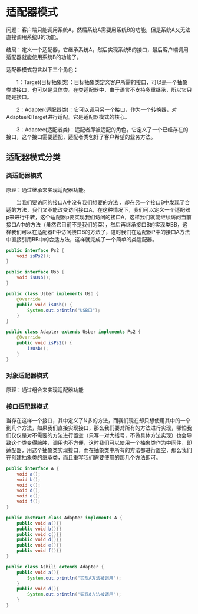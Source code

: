 # 适配器模式

问题：客户端只能调用系统A，然后系统A需要用系统B的功能，但是系统A又无法直接调用系统B的功能。

结局：定义一个适配器，它继承系统A，然后实现系统B的接口，最后客户端调用适配器就能使用系统B的功能了。

适配器模式包含以下三个角色：

　　1：Target(目标抽象类)：目标抽象类定义客户所需的接口，可以是一个抽象类或接口，也可以是具体类。在类适配器中，由于语言不支持多重继承，所以它只能是接口。

　　2：Adapter(适配器类)：它可以调用另一个接口，作为一个转换器，对Adaptee和Target进行适配。它是适配器模式的核心。

　　3：Adaptee(适配者类)：适配者即被适配的角色，它定义了一个已经存在的接口，这个接口需要适配，适配者类包好了客户希望的业务方法。

## 适配器模式分类

### 类适配器模式

原理：通过继承来实现适配器功能。

　　当我们要访问的接口A中没有我们想要的方法 ，却在另一个接口B中发现了合适的方法，我们又不能改变访问接口A，在这种情况下，我们可以定义一个适配器p来进行中转，这个适配器p要实现我们访问的接口A，这样我们就能继续访问当前接口A中的方法（虽然它目前不是我们的菜），然后再继承接口B的实现类BB，这样我们可以在适配器P中访问接口B的方法了，这时我们在适配器P中的接口A方法中直接引用BB中的合适方法，这样就完成了一个简单的类适配器。

```java
public interface Ps2 {
    void isPs2();
}
```

```java
public interface Usb {
    void isUsb();
}
```

```java
public class Usber implements Usb {
    @Override
    public void isUsb() {
        System.out.println("USB口");
    }
}
```

```java
public class Adapter extends Usber implements Ps2 {
    @Override
    public void isPs2() {
        isUsb();
    }
}
```

### 对象适配器模式

原理：通过组合来实现适配器功能

### 接口适配器模式

当存在这样一个接口，其中定义了N多的方法，而我们现在却只想使用其中的一个到几个方法，如果我们直接实现接口，那么我们要对所有的方法进行实现，哪怕我们仅仅是对不需要的方法进行置空（只写一对大括号，不做具体方法实现）也会导致这个类变得臃肿，调用也不方便，这时我们可以使用一个抽象类作为中间件，即适配器，用这个抽象类实现接口，而在抽象类中所有的方法都进行置空，那么我们在创建抽象类的继承类，而且重写我们需要使用的那几个方法即可。

```java
public interface A {
    void a();
    void b();
    void c();
    void d();
    void e();
    void f();
}
```

```java
public abstract class Adapter implements A {
    public void a(){}
    public void b(){}
    public void c(){}
    public void d(){}
    public void e(){}
    public void f(){}
}
```

```java
public class Ashili extends Adapter {
    public void a(){
        System.out.println("实现A方法被调用");
    }
    public void d(){
        System.out.println("实现d方法被调用");
    }
}
```

